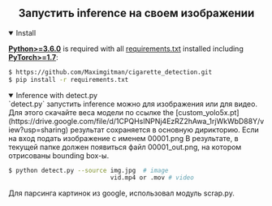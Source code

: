 ## <div align="center">Запустить inference на своем изображении</div>

<details open>
<summary>Install</summary>

[**Python>=3.6.0**](https://www.python.org/) is required with all
[requirements.txt](https://github.com/ultralytics/yolov5/blob/master/requirements.txt) installed including
[**PyTorch>=1.7**](https://pytorch.org/get-started/locally/):
<!-- $ sudo apt update && apt install -y libgl1-mesa-glx libsm6 libxext6 libxrender-dev -->

```bash
$ https://github.com/Maximgitman/cigarette_detection.git
$ pip install -r requirements.txt
```
<details open>
<summary>Inference with detect.py</summary>
`detect.py` запустить inference можно для изображения или для видео. Для этого скачайте веса модели по ссылке 
the [custom_yolo5x.pt](https://drive.google.com/file/d/1CPQHsINPNj4EzRZ2hAwa_1rjWkWbD88Y/view?usp=sharing) результат сохраняется в основную дирикторию.
Если на вход подать изображение с именем 00001.png
В результате, в текущей папке должен появиться файл 00001_out.png, на котором отрисованы bounding box-ы.

```bash
$ python detect.py --source img.jpg  # image
                            vid.mp4 or .mov # video

```
Для парсинга картинок из google, использовал модуль scrap.py.
